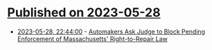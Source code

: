 # [Published on 2023-05-28](index.md)

* [2023-05-28, 22:44:00](https://yro.slashdot.org/story/23/05/28/2213240/automakers-ask-judge-to-block-pending-enforcement-of-massachusetts-right-to-repair-law?utm_source=rss1.0mainlinkanon&utm_medium=feed) - [Automakers Ask Judge to Block Pending Enforcement of Massachusetts' Right-to-Repair Law](https://yro.slashdot.org/story/23/05/28/2213240/automakers-ask-judge-to-block-pending-enforcement-of-massachusetts-right-to-repair-law?utm_source=rss1.0mainlinkanon&utm_medium=feed)
